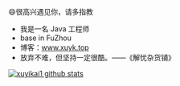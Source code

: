 <!-- Hi there 👋 -->

<!--
**xuyikai1/xuyikai1** is a ✨ _special_ ✨ repository because its `README.md` (this file) appears on your GitHub profile.

Here are some ideas to get you started:

- 🔭 I’m currently working on ...
- 🌱 I’m currently learning ...
- 👯 I’m looking to collaborate on ...
- 🤔 I’m looking for help with ...
- 💬 Ask me about ...
- 📫 How to reach me: ...
- 😄 Pronouns: ...
- ⚡ Fun fact: ...
-->

😄很高兴遇见你，请多指教

- 我是一名 Java 工程师
- base in FuZhou
- 博客：www.xuyk.top
- 放弃不难，但坚持一定很酷。——《解忧杂货铺》

[![xuyikai1 github stats](https://github-readme-stats.vercel.app/api?username=xuyikai1)](//www.xuyk.top)
